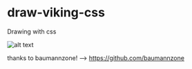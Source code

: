 # draw-viking-css
Drawing with css

![alt text](https://github.com/polgasull/draw-viking-css/master/images/viking-css.png?raw=true)

thanks to baumannzone! --> https://github.com/baumannzone
